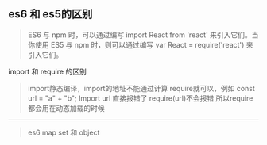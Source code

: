 es6 和 es5的区别
---
    
>   ES6 与 npm 时，可以通过编写 import React from 'react' 来引入它们。当你使用 ES5 与 npm 时，则可以通过编写 var React = require('react') 来引入它们。

import 和 require 的区别

>import静态编译，import的地址不能通过计算
require就可以，例如 const url = "a" + "b";
Import url 直接报错了
require(url)不会报错
所以require都会用在动态加载的时候

---

>   es6 map set 和 object

